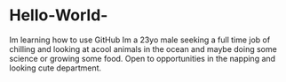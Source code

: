 # Hello-World-
Im learning how to use GitHub
Im a 23yo male seeking a full time job of chilling and looking at acool animals in the ocean and maybe doing some science or growing some food. Open to opportunities in the napping and looking cute department. 
